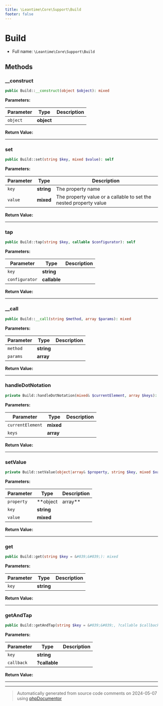 ```yaml
---
title: \Leantime\Core\Support\Build
footer: false
---
```


# Build





* Full name: `\Leantime\Core\Support\Build`



## Methods

### __construct



```php
public Build::__construct(object $object): mixed
```








**Parameters:**

| Parameter | Type | Description |
|-----------|------|-------------|
| `object` | **object** |  |


**Return Value:**





---
### set



```php
public Build::set(string $key, mixed $value): self
```








**Parameters:**

| Parameter | Type | Description |
|-----------|------|-------------|
| `key` | **string** | The property name |
| `value` | **mixed** | The property value or a callable to set the nested property value |


**Return Value:**





---
### tap



```php
public Build::tap(string $key, callable $configurator): self
```








**Parameters:**

| Parameter | Type | Description |
|-----------|------|-------------|
| `key` | **string** |  |
| `configurator` | **callable** |  |


**Return Value:**





---
### __call



```php
public Build::__call(string $method, array $params): mixed
```








**Parameters:**

| Parameter | Type | Description |
|-----------|------|-------------|
| `method` | **string** |  |
| `params` | **array** |  |


**Return Value:**





---
### handleDotNotation



```php
private Build::handleDotNotation(mixed& $currentElement, array $keys): void
```








**Parameters:**

| Parameter | Type | Description |
|-----------|------|-------------|
| `currentElement` | **mixed** |  |
| `keys` | **array** |  |


**Return Value:**





---
### setValue



```php
private Build::setValue(object|array& $property, string $key, mixed $value): void
```








**Parameters:**

| Parameter | Type | Description |
|-----------|------|-------------|
| `property` | **object|array** |  |
| `key` | **string** |  |
| `value` | **mixed** |  |


**Return Value:**





---
### get



```php
public Build::get(string $key = &#039;&#039;): mixed
```








**Parameters:**

| Parameter | Type | Description |
|-----------|------|-------------|
| `key` | **string** |  |


**Return Value:**





---
### getAndTap



```php
public Build::getAndTap(string $key = &#039;&#039;, ?callable $callback = null): mixed
```








**Parameters:**

| Parameter | Type | Description |
|-----------|------|-------------|
| `key` | **string** |  |
| `callback` | **?callable** |  |


**Return Value:**





---


---
> Automatically generated from source code comments on 2024-05-07 using [phpDocumentor](http://www.phpdoc.org/)
